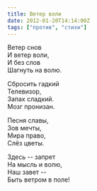 ```yaml
---
title: Ветер воли
date: 2012-01-20T14:14:00Z
tags: ["против", "стихи"]
---
```


Ветер снов  
И ветер воли,  
И без слов  
Шагнуть на волю.

Сбросить гадкий  
Телевизор,  
Запах сладкий.  
Мозг пронизан.

Песня славы,  
Зов мечты,  
Мира право,  
Слёз цветы.

Здесь -- запрет  
На мысль и волю,  
Наш завет --  
Быть ветром в поле!  
